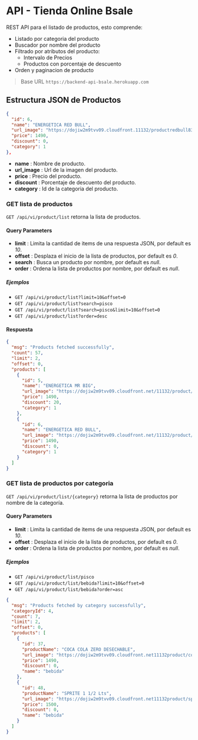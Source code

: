 # API - Tienda Online Bsale

REST API para el listado de productos, esto comprende:

- Listado por categoria del producto
- Buscador por nombre del producto
- Filtrado por atributos del producto:
  - Intervalo de Precios
  - Productos con porcentaje de descuento
- Orden y paginacion de producto

> Base URL `https://backend-api-bsale.herokuapp.com`

## Estructura JSON de Productos

```json
{
  "id": 6,
  "name": "ENERGETICA RED BULL",
  "url_image": "https://dojiw2m9tvv09.cloudfront.11132/productredbull8381.jpg",
  "price": 1490,
  "discount": 0,
  "category": 1
},
```

- **name** : Nombre de producto.
- **url_image** : Url de la imagen del producto.
- **price** : Precio del producto.
- **discount** : Porcentaje de descuento del producto.
- **category** : Id de la categoria del producto.

### GET lista de productos

`GET /api/vi/product/list` retorna la lista de productos.

#### Query Parameters

- **limit** : Limita la cantidad de items de una respuesta JSON, por default es _10_.
- **offset** : Desplaza el inicio de la lista de productos, por default es _0_.
- **search** : Busca un producto por nombre, por default es _null_.
- **order** : Ordena la lista de productos por nombre, por default es _null_.

##### Ejemplos

- `GET /api/vi/product/list?limit=10&offset=0`
- `GET /api/vi/product/list?search=pisco`
- `GET /api/vi/product/list?search=pisco&limit=10&offset=0`
- `GET /api/vi/product/list?order=desc`

#### Respuesta

```json
{
  "msg": "Products fetched successfully",
  "count": 57,
  "limit": 2,
  "offset": 0,
  "products": [
    {
      "id": 5,
      "name": "ENERGETICA MR BIG",
      "url_image": "https://dojiw2m9tvv09.cloudfront.net/11132/product/misterbig3308256.jpg",
      "price": 1490,
      "discount": 20,
      "category": 1
    },
    {
      "id": 6,
      "name": "ENERGETICA RED BULL",
      "url_image": "https://dojiw2m9tvv09.cloudfront.net/11132/product/redbull8381.jpg",
      "price": 1490,
      "discount": 0,
      "category": 1
    }
  ]
}
```

### GET lista de productos por categoria

`GET /api/vi/product/list/{category}` retorna la lista de productos por nombre de la categoría.

#### Query Parameters

- **limit** : Limita la cantidad de items de una respuesta JSON, por default es _10_.
- **offset** : Desplaza el inicio de la lista de productos, por default es _0_.
- **order** : Ordena la lista de productos por nombre, por default es _null_.

##### Ejemplos

- `GET /api/vi/product/list/pisco`
- `GET /api/vi/product/list/bebida?limit=10&offset=0`
- `GET /api/vi/product/list/bebida?order=asc`

```json
{
  "msg": "Products fetched by category successfully",
  "categoryId": 4,
  "count": 7,
  "limit": 2,
  "offset": 0,
  "products": [
    {
      "id": 37,
      "productName": "COCA COLA ZERO DESECHABLE",
      "url_image": "https://dojiw2m9tvv09.cloudfront.net11132product/cocazero9766.jpg",
      "price": 1490,
      "discount": 0,
      "name": "bebida"
    },
    {
      "id": 48,
      "productName": "SPRITE 1 1/2 Lts",
      "url_image": "https://dojiw2m9tvv09.cloudfront.net11132product/sprite-lata-33cl5575.jpg",
      "price": 1500,
      "discount": 0,
      "name": "bebida"
    }
  ]
}
```
